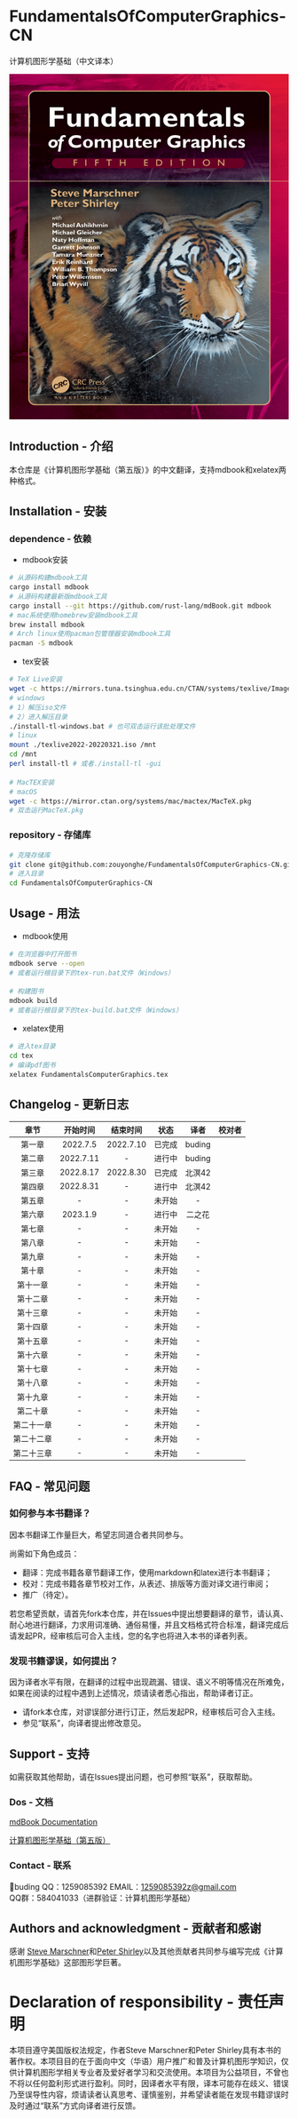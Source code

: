 # FundamentalsOfComputerGraphics-CN

计算机图形学基础（中文译本）

<img src="src/img/cover.png" style="zoom:100%;" />

## Introduction - 介绍

本仓库是《计算机图形学基础（第五版）》的中文翻译，支持mdbook和xelatex两种格式。

## Installation - 安装
###  dependence - 依赖
  - mdbook安装
```bash
# 从源码构建mdbook工具
cargo install mdbook
# 从源码构建最新版mdbook工具
cargo install --git https://github.com/rust-lang/mdBook.git mdbook
# mac系统使用homebrew安装mdbook工具
brew install mdbook
# Arch linux使用pacman包管理器安装mdbook工具
pacman -S mdbook
```
  - tex安装
```bash
# TeX Live安装
wget -c https://mirrors.tuna.tsinghua.edu.cn/CTAN/systems/texlive/Images/texlive2022-20220321.iso
# windows
# 1）解压iso文件
# 2）进入解压目录
./install-tl-windows.bat # 也可双击运行该批处理文件
# linux
mount ./texlive2022-20220321.iso /mnt
cd /mnt
perl install-tl # 或者./install-tl -gui

# MacTEX安装
# macOS
wget -c https://mirror.ctan.org/systems/mac/mactex/MacTeX.pkg
# 双击运行MacTeX.pkg
```
### repository - 存储库
```bash
# 克隆存储库
git clone git@github.com:zouyonghe/FundamentalsOfComputerGraphics-CN.git
# 进入目录
cd FundamentalsOfComputerGraphics-CN
```

## Usage - 用法
- mdbook使用
```bash
# 在浏览器中打开图书
mdbook serve --open
# 或者运行根目录下的tex-run.bat文件（Windows）

# 构建图书
mdbook build
# 或者运行根目录下的tex-build.bat文件（Windows）
```
- xelatex使用
```bash
# 进入tex目录
cd tex
# 编译pdf图书
xelatex FundamentalsComputerGraphics.tex
```
## Changelog - 更新日志

|    章节    | 开始时间  | 结束时间  |  状态  |  译者  | 校对者 |
| :--------: | :-------: | :-------: | :----: | :----: | :----: |
|   第一章   | 2022.7.5  | 2022.7.10 | 已完成 | buding |        |
|   第二章   | 2022.7.11 |     -     | 进行中 | buding |        |
|   第三章   | 2022.8.17 |    2022.8.30     | 已完成 |  北溟42  |        |
|   第四章   |     2022.8.31     |     -     | 进行中 |   北溟42    |        |
|   第五章   |     -     |     -     | 未开始 |   -    |        |
|   第六章   |     2023.1.9     |     -     | 进行中 | 二之花 |        |
|   第七章   |     -     |     -     | 未开始 |   -    |        |
|   第八章   |     -     |     -     | 未开始 |   -    |        |
|   第九章   |     -     |     -     | 未开始 |   -    |        |
|   第十章   |     -     |     -     | 未开始 |   -    |        |
|  第十一章  |     -     |     -     | 未开始 |   -    |        |
|  第十二章  |     -     |     -     | 未开始 |   -    |        |
|  第十三章  |     -     |     -     | 未开始 |   -    |        |
|  第十四章  |     -     |     -     | 未开始 |   -    |        |
|  第十五章  |     -     |     -     | 未开始 |   -    |        |
|  第十六章  |     -     |     -     | 未开始 |   -    |        |
|  第十七章  |     -     |     -     | 未开始 |   -    |        |
|  第十八章  |     -     |     -     | 未开始 |   -    |        |
|  第十九章  |     -     |     -     | 未开始 |   -    |        |
|  第二十章  |     -     |     -     | 未开始 |   -    |        |
| 第二十一章 |     -     |     -     | 未开始 |   -    |        |
| 第二十二章 |     -     |     -     | 未开始 |   -    |        |
| 第二十三章 |     -     |     -     | 未开始 |   -    |        |


## FAQ - 常见问题

### 如何参与本书翻译？

因本书翻译工作量巨大，希望志同道合者共同参与。

尚需如下角色成员：
- 翻译：完成书籍各章节翻译工作，使用markdown和latex进行本书翻译；
- 校对：完成书籍各章节校对工作，从表述、排版等方面对译文进行审阅；
- 推广（待定）。

若您希望贡献，请首先fork本仓库，并在Issues中提出想要翻译的章节，请认真、耐心地进行翻译，力求用词准确、通俗易懂，并且文档格式符合标准，翻译完成后请发起PR，经审核后可合入主线，您的名字也将进入本书的译者列表。

### 发现书籍谬误，如何提出？

因为译者水平有限，在翻译的过程中出现疏漏、错误、语义不明等情况在所难免，如果在阅读的过程中遇到上述情况，烦请读者悉心指出，帮助译者订正。

- 请fork本仓库，对谬误部分进行订正，然后发起PR，经审核后可合入主线。
- 参见“联系”，向译者提出修改意见。

## Support - 支持

如需获取其他帮助，请在Issues提出问题，也可参照“联系”，获取帮助。

### Dos - 文档

[mdBook Documentation](https://rust-lang.github.io/mdBook/)

[计算机图形学基础（第五版）](https://www.routledge.com/Fundamentals-of-Computer-Graphics/Marschner-Shirley/p/book/9780367505035)

### Contact - 联系

🍮buding QQ：1259085392 EMAIL：1259085392z@gmail.com  
QQ群：584041033（进群验证：计算机图形学基础）

## Authors and acknowledgment - 贡献者和感谢

感谢 [Steve Marschner](https://www.cs.cornell.edu/\~srm/)和[Peter Shirley](https://www.petershirley.com/)以及其他贡献者共同参与编写完成《计算机图形学基础》这部图形学巨著。

# Declaration of responsibility - 责任声明

本项目遵守美国版权法规定，作者Steve Marschner和Peter Shirley具有本书的著作权。本项目目的在于面向中文（华语）用户推广和普及计算机图形学知识，仅供计算机图形学相关专业者及爱好者学习和交流使用。本项目为公益项目，不曾也不将以任何盈利形式进行盈利。同时，因译者水平有限，译本可能存在歧义、错误乃至误导性内容，烦请读者认真思考、谨慎鉴别，并希望读者能在发现书籍谬误时及时通过“联系”方式向译者进行反馈。
